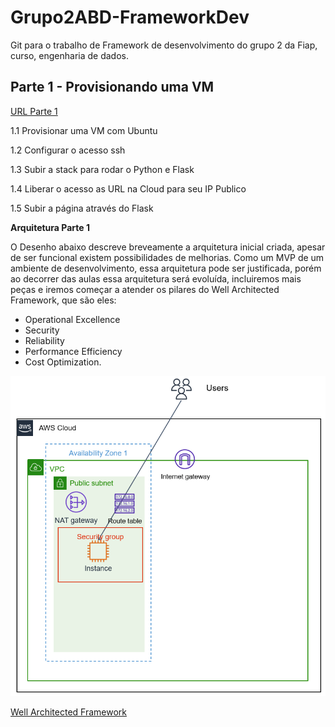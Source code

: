 # Grupo2ABD-FrameworkDev

Git para o trabalho de Framework de desenvolvimento do grupo 2 da Fiap, curso, engenharia de dados.

## Parte 1 - Provisionando uma VM

[URL Parte 1](https://github.com/dhnomura/Grupo2ABD-FrameworkDev/blob/main/1%20-%20aws_criar_vm.md)

1.1 Provisionar uma VM com Ubuntu

1.2 Configurar o acesso ssh

1.3 Subir a stack para rodar o Python e Flask

1.4 Liberar o acesso as URL na Cloud para seu IP Publico

1.5 Subir a página através do Flask

**Arquitetura Parte 1**

O Desenho abaixo descreve breveamente a arquitetura inicial criada, apesar de ser funcional existem possibilidades de melhorias. Como um MVP de um ambiente de desenvolvimento, essa arquitetura pode ser justificada, porém ao decorrer das aulas essa arquitetura será evoluída, incluiremos mais peças e iremos começar a atender os pilares do Well Architected Framework, que são eles: 

* Operational Excellence
* Security
* Reliability
* Performance Efficiency
* Cost Optimization.

![alt text](https://github.com/dhnomura/Grupo2ABD-FrameworkDev/blob/main/imagens/ArquiteturaOneTier.png)

[Well Architected Framework](https://aws.amazon.com/blogs/apn/the-5-pillars-of-the-aws-well-architected-framework/)